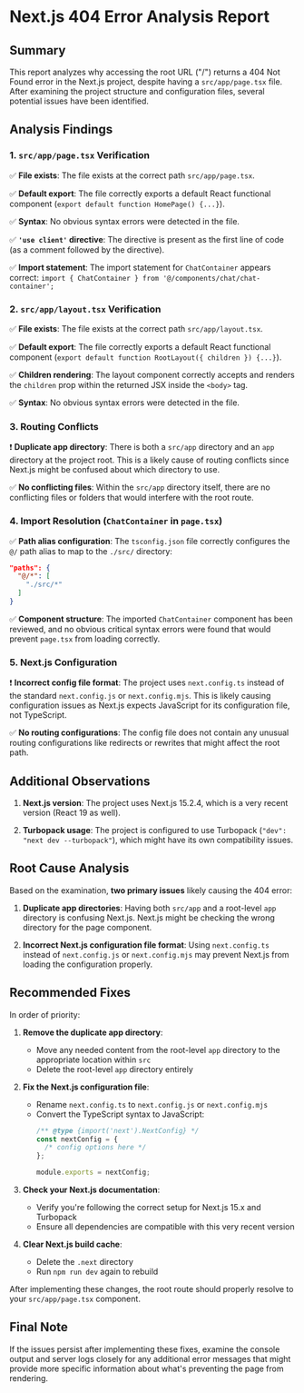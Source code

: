 # Next.js 404 Error Analysis Report

## Summary

This report analyzes why accessing the root URL ("/") returns a 404 Not Found error in the Next.js project, despite having a `src/app/page.tsx` file. After examining the project structure and configuration files, several potential issues have been identified.

## Analysis Findings

### 1. `src/app/page.tsx` Verification

✅ **File exists**: The file exists at the correct path `src/app/page.tsx`.

✅ **Default export**: The file correctly exports a default React functional component (`export default function HomePage() {...}`).

✅ **Syntax**: No obvious syntax errors were detected in the file.

✅ **`'use client'` directive**: The directive is present as the first line of code (as a comment followed by the directive).

✅ **Import statement**: The import statement for `ChatContainer` appears correct: `import { ChatContainer } from '@/components/chat/chat-container';`

### 2. `src/app/layout.tsx` Verification

✅ **File exists**: The file exists at the correct path `src/app/layout.tsx`.

✅ **Default export**: The file correctly exports a default React functional component (`export default function RootLayout({ children }) {...}`).

✅ **Children rendering**: The layout component correctly accepts and renders the `children` prop within the returned JSX inside the `<body>` tag.

✅ **Syntax**: No obvious syntax errors were detected in the file.

### 3. Routing Conflicts

❗ **Duplicate app directory**: There is both a `src/app` directory and an `app` directory at the project root. This is a likely cause of routing conflicts since Next.js might be confused about which directory to use.

✅ **No conflicting files**: Within the `src/app` directory itself, there are no conflicting files or folders that would interfere with the root route.

### 4. Import Resolution (`ChatContainer` in `page.tsx`)

✅ **Path alias configuration**: The `tsconfig.json` file correctly configures the `@/` path alias to map to the `./src/` directory:
```json
"paths": {
  "@/*": [
    "./src/*"
  ]
}
```

✅ **Component structure**: The imported `ChatContainer` component has been reviewed, and no obvious critical syntax errors were found that would prevent `page.tsx` from loading correctly.

### 5. Next.js Configuration

❗ **Incorrect config file format**: The project uses `next.config.ts` instead of the standard `next.config.js` or `next.config.mjs`. This is likely causing configuration issues as Next.js expects JavaScript for its configuration file, not TypeScript.

✅ **No routing configurations**: The config file does not contain any unusual routing configurations like redirects or rewrites that might affect the root path.

## Additional Observations

1. **Next.js version**: The project uses Next.js 15.2.4, which is a very recent version (React 19 as well).

2. **Turbopack usage**: The project is configured to use Turbopack (`"dev": "next dev --turbopack"`), which might have its own compatibility issues.

## Root Cause Analysis

Based on the examination, **two primary issues** likely causing the 404 error:

1. **Duplicate app directories**: Having both `src/app` and a root-level `app` directory is confusing Next.js. Next.js might be checking the wrong directory for the page component.

2. **Incorrect Next.js configuration file format**: Using `next.config.ts` instead of `next.config.js` or `next.config.mjs` may prevent Next.js from loading the configuration properly.

## Recommended Fixes

In order of priority:

1. **Remove the duplicate app directory**: 
   - Move any needed content from the root-level `app` directory to the appropriate location within `src`
   - Delete the root-level `app` directory entirely

2. **Fix the Next.js configuration file**:
   - Rename `next.config.ts` to `next.config.js` or `next.config.mjs`
   - Convert the TypeScript syntax to JavaScript:
     ```javascript
     /** @type {import('next').NextConfig} */
     const nextConfig = {
       /* config options here */
     };
     
     module.exports = nextConfig;
     ```

3. **Check your Next.js documentation**:
   - Verify you're following the correct setup for Next.js 15.x and Turbopack
   - Ensure all dependencies are compatible with this very recent version

4. **Clear Next.js build cache**:
   - Delete the `.next` directory
   - Run `npm run dev` again to rebuild

After implementing these changes, the root route should properly resolve to your `src/app/page.tsx` component.

## Final Note

If the issues persist after implementing these fixes, examine the console output and server logs closely for any additional error messages that might provide more specific information about what's preventing the page from rendering. 